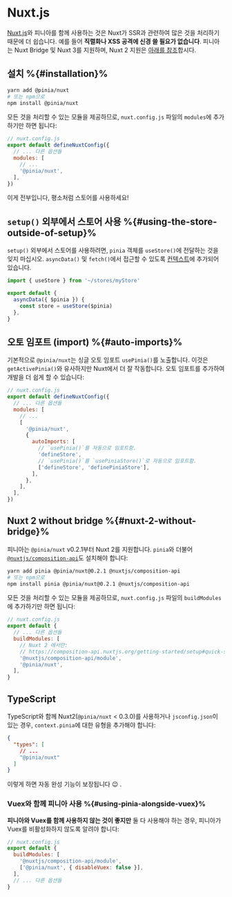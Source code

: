 # Nuxt.js

[Nuxt.js](https://nuxtjs.org/)와 피니아를 함께 사용하는 것은 Nuxt가 SSR과 관련하여 많은 것을 처리하기 때문에 더 쉽습니다.
예를 들어 **직렬화나 XSS 공격에 신경 쓸 필요가 없습니다**.
피니아는 Nuxt Bridge 및 Nuxt 3를 지원하며, Nuxt 2 지원은 [아래를 참조](#nuxt-2-without-bridge)합시다.

## 설치 %{#installation}%

```bash
yarn add @pinia/nuxt
# 또는 npm으로
npm install @pinia/nuxt
```

모든 것을 처리할 수 있는 모듈을 제공하므로,
`nuxt.config.js` 파일의 `modules`에 추가하기만 하면 됩니다:

```js
// nuxt.config.js
export default defineNuxtConfig({
  // ... 다른 옵션들
  modules: [
    // ...
    '@pinia/nuxt',
  ],
})
```

이게 전부입니다, 평소처럼 스토어를 사용하세요!

## `setup()` 외부에서 스토어 사용 %{#using-the-store-outside-of-setup}%

`setup()` 외부에서 스토어를 사용하려면,
`pinia` 객체를 `useStore()`에 전달하는 것을 잊지 마십시오.
`asyncData()` 및 `fetch()`에서 접근할 수 있도록 [컨텍스트](https://nuxtjs.org/docs/2.x/internals-glossary/context)에 추가되어 있습니다.

```js
import { useStore } from '~/stores/myStore'

export default {
  asyncData({ $pinia }) {
    const store = useStore($pinia)
  },
}
```

## 오토 임포트 (import) %{#auto-imports}%

기본적으로 `@pinia/nuxt`는 싱글 오토 임포트 `usePinia()`를 노출합니다.
이것은 `getActivePinia()`와 유사하지만 Nuxt에서 더 잘 작동합니다.
오토 임포트를 추가하여 개발을 더 쉽게 할 수 있습니다:

```js
// nuxt.config.js
export default defineNuxtConfig({
  // ... 다른 옵션들
  modules: [
    // ...
    [
      '@pinia/nuxt',
      {
        autoImports: [
          // `usePinia()`를 자동으로 임포트함.
          'defineStore',
          // `usePinia()`를 `usePiniaStore()`로 자동으로 임포트함.
          ['defineStore', 'definePiniaStore'],
        ],
      },
    ],
  ],
})
```

## Nuxt 2 without bridge %{#nuxt-2-without-bridge}%

피니아는 `@pinia/nuxt` v0.2.1부터 Nuxt 2를 지원합니다.
`pinia`와 더불어 [`@nuxtjs/composition-api`](https://composition-api.nuxtjs.org/)도 설치해야 합니다:

```bash
yarn add pinia @pinia/nuxt@0.2.1 @nuxtjs/composition-api
# 또는 npm으로
npm install pinia @pinia/nuxt@0.2.1 @nuxtjs/composition-api
```

모든 것을 처리할 수 있는 모듈을 제공하므로, `nuxt.config.js` 파일의 `buildModules`에 추가하기만 하면 됩니다:

```js
// nuxt.config.js
export default {
  // ... 다른 옵션들
  buildModules: [
    // Nuxt 2 에서만:
    // https://composition-api.nuxtjs.org/getting-started/setup#quick-start
    '@nuxtjs/composition-api/module',
    '@pinia/nuxt',
  ],
}
```

## TypeScript

TypeScript와 함께 Nuxt2(`@pinia/nuxt` < 0.3.0)를 사용하거나 `jsconfig.json`이 있는 경우,
`context.pinia`에 대한 유형을 추가해야 합니다:

```json
{
  "types": [
    // ...
    "@pinia/nuxt"
  ]
}
```

이렇게 하면 자동 완성 기능이 보장됩니다 😉 .

### Vuex와 함께 피니아 사용 %{#using-pinia-alongside-vuex}%

**피니아와 Vuex를 함께 사용하지 않는 것이 좋지만** 둘 다 사용해야 하는 경우,
피니아가 Vuex를 비활성화하지 않도록 알려야 합니다:

```js
// nuxt.config.js
export default {
  buildModules: [
    '@nuxtjs/composition-api/module',
    ['@pinia/nuxt', { disableVuex: false }],
  ],
  // ... 다른 옵션들
}
```